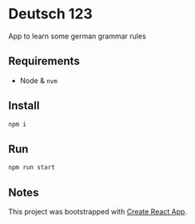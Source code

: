 # Deutsch 123

App to learn some german grammar rules

## Requirements

* Node & `nvm`

## Install

```bash
npm i
```

## Run

```bash
npm run start
```

## Notes

This project was bootstrapped with [Create React App](https://github.com/facebookincubator/create-react-app).
